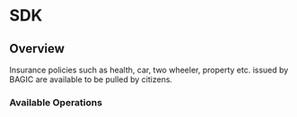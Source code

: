 # SDK

## Overview

Insurance policies such as health, car, two wheeler, property etc. issued by BAGIC are available to be pulled by citizens.

### Available Operations

